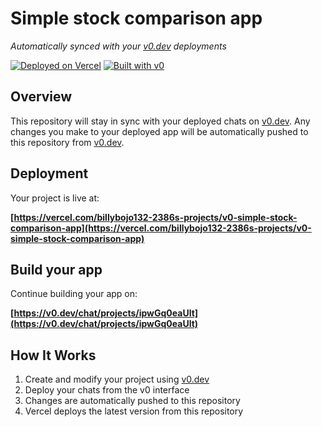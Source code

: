 # Simple stock comparison app

*Automatically synced with your [v0.dev](https://v0.dev) deployments*

[![Deployed on Vercel](https://img.shields.io/badge/Deployed%20on-Vercel-black?style=for-the-badge&logo=vercel)](https://vercel.com/billybojo132-2386s-projects/v0-simple-stock-comparison-app)
[![Built with v0](https://img.shields.io/badge/Built%20with-v0.dev-black?style=for-the-badge)](https://v0.dev/chat/projects/ipwGq0eaUlt)

## Overview

This repository will stay in sync with your deployed chats on [v0.dev](https://v0.dev).
Any changes you make to your deployed app will be automatically pushed to this repository from [v0.dev](https://v0.dev).

## Deployment

Your project is live at:

**[https://vercel.com/billybojo132-2386s-projects/v0-simple-stock-comparison-app](https://vercel.com/billybojo132-2386s-projects/v0-simple-stock-comparison-app)**

## Build your app

Continue building your app on:

**[https://v0.dev/chat/projects/ipwGq0eaUlt](https://v0.dev/chat/projects/ipwGq0eaUlt)**

## How It Works

1. Create and modify your project using [v0.dev](https://v0.dev)
2. Deploy your chats from the v0 interface
3. Changes are automatically pushed to this repository
4. Vercel deploys the latest version from this repository